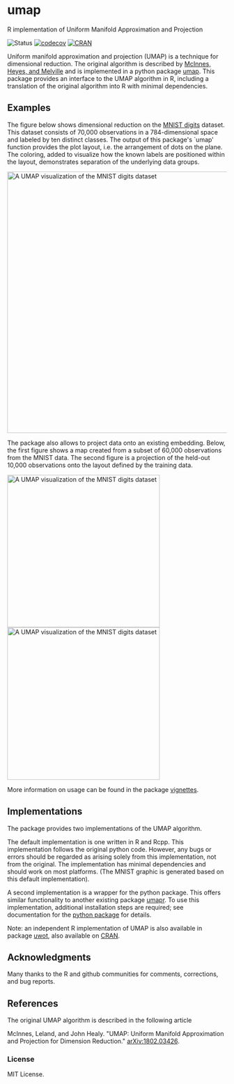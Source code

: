 # umap
R implementation of Uniform Manifold Approximation and Projection

![Status](https://travis-ci.org/tkonopka/umap.svg?branch=master)
[![codecov](https://codecov.io/gh/tkonopka/umap/branch/master/graph/badge.svg)](https://codecov.io/gh/tkonopka/umap)
[![CRAN](https://www.r-pkg.org/badges/version/umap)](https://cran.r-project.org/web/packages/umap/)

Uniform manifold approximation and projection (UMAP) is a technique for dimensional reduction. The original algorithm is described by [McInnes, Heyes, and Melville](https://arxiv.org/abs/1802.03426) and is
implemented in a python package [umap](https://github.com/lmcinnes/umap). This package provides an interface to the UMAP algorithm in R, including a translation of the original algorithm into R with minimal dependencies. 




## Examples

The figure below shows dimensional reduction on the [MNIST digits](https://en.wikipedia.org/wiki/MNIST_database) dataset. This dataset consists of 70,000 observations in a 784-dimensional space and labeled by ten distinct classes. The output of this package's `umap' function provides the plot layout, i.e. the arrangement of dots on the plane. The coloring, added to visualize how the known labels are positioned within the layout, demonstrates separation of the underlying data groups.

<img src="https://github.com/tkonopka/umap/blob/master/images/readme_mnist.png?raw=true" alt="A UMAP visualization of the MNIST digits dataset" width="600px">
</img>

The package also allows to project data onto an existing embedding. Below, the first figure shows a map created from a subset of 60,000 observations from the MNIST data. The second figure is a projection of the held-out 10,000 observations onto the layout defined by the training data. 

<img src="https://github.com/tkonopka/umap/blob/master/images/readme_mnist_training.png?raw=true" alt="A UMAP visualization of the MNIST digits dataset" width="350px"></img>
<img src="https://github.com/tkonopka/umap/blob/master/images/readme_mnist_test.png?raw=true" alt="A UMAP visualization of the MNIST digits dataset" width="350px"></img>

More information on usage can be found in the package [vignettes](https://github.com/tkonopka/umap/tree/master/vignettes).




## Implementations

The package provides two implementations of the UMAP algorithm.

The default implementation is one written in R and Rcpp. This implementation follows the original python code. However, any bugs or errors should be regarded as arising solely from this implementation, not from the original. The implementation has minimal dependencies and should work on most platforms. (The MNIST graphic is generated based on this default implementation).

A second implementation is a wrapper for the python package. This offers similar functionality to another existing package [umapr](https://github.com/ropenscilabs/umapr). To use this implementation, additional installation steps are required; see documentation for the [python package](https://github.com/lmcinnes/umap) for details. 

Note: an independent R implementation of UMAP is also available in package [uwot](https://github.com/jlmelville/uwot), also available on [CRAN](https://cran.r-project.org/web/packages/uwot/).


## Acknowledgments

Many thanks to the R and github communities for comments, corrections, and bug reports.


## References

The original UMAP algorithm is described in the following article

McInnes, Leland, and John Healy. "UMAP: Uniform Manifold Approximation and Projection for Dimension Reduction." [arXiv:1802.03426](https://arxiv.org/abs/1802.03426).


### License

MIT License.



